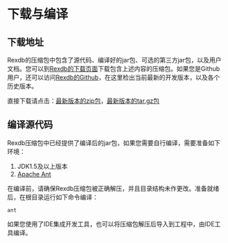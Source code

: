 # 下载与编译 #

## 下载地址 ##
Rexdb的压缩包中包含了源代码、编译好的jar包、可选的第三方jar包，以及用户文档。您可以到[Rexdb的下载页面](http://#)下载包含上述内容的压缩包。如果您是Github用户，还可以访问[Rexdb的Github](https://github.com/rex-soft/rexdb)，在这里检出当前最新的开发版本，以及各个历史版本。

直接下载请点击：[最新版本的zip包](http://#)，[最新版本的tar.gz包](http://#)

## 编译源代码 ##
Rexdb压缩包中已经提供了编译后的jar包，如果您需要自行编译，需要准备如下环境：

1. JDK1.5及以上版本
1. [Apache Ant](https://ant.apache.org/)

在编译前，请确保Rexdb压缩包被正确解压，并且目录结构未作更改。准备就绪后，在根目录运行如下命令编译：

    ant

如果您使用了IDE集成开发工具，也可以将压缩包解压后导入到工程中，由IDE工具编译。


